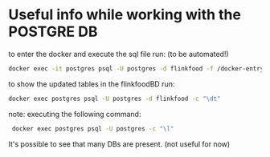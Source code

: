 # Useful info while working with the POSTGRE DB
to enter the docker and execute the sql file run: (to be automated!)
```bash
docker exec -it postgres psql -U postgres -d flinkfood -f /docker-entrypoint-initdb.d/restaurants.sql
```

to show the updated tables in the flinkfoodBD run:
```bash
docker exec postgres psql -U postgres -d flinkfood -c "\dt"
```

note: executing the following command:
```bash
 docker exec postgres psql -U postgres -c "\l"
```
It's possible to see that many DBs are present. (not useful for now)